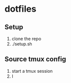 # dotfiles

## Setup

1. clone the repo
2. ./setup.sh

## Source tmux config

1. start a tmux session
2. <C-b> I
